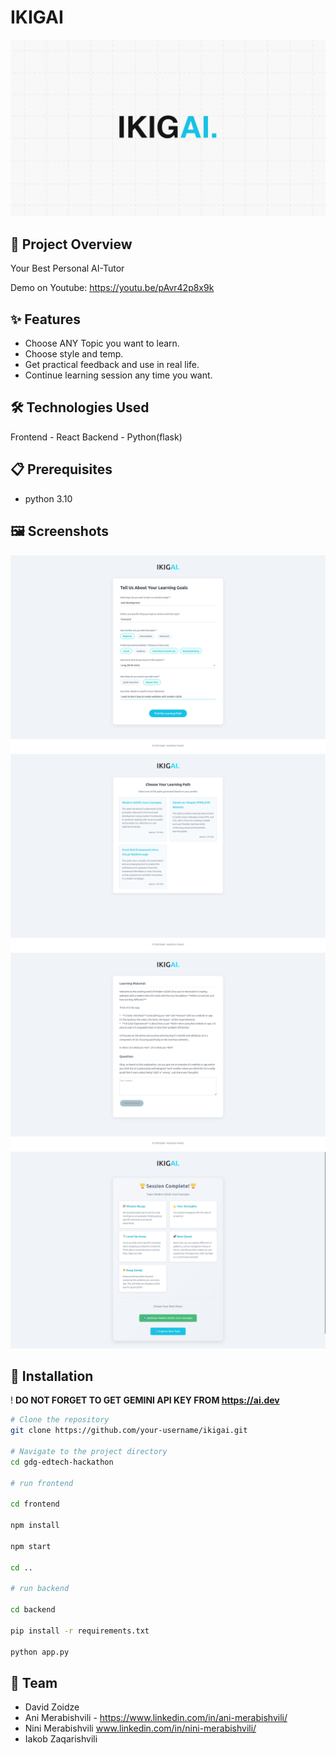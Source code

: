 # IKIGAI

![Logo](images/Logo.jpg)

## 🚀 Project Overview

Your Best Personal AI-Tutor

Demo on Youtube: https://youtu.be/pAvr42p8x9k

## ✨ Features

- Choose ANY Topic you want to learn.
- Choose style and temp.
- Get practical feedback and use in real life.
- Continue learning session any time you want.

## 🛠️ Technologies Used

Frontend - React
Backend - Python(flask)

## 📋 Prerequisites

- python 3.10

## 🖼 Screenshots

![Main Page](images/FirstPage.png)
![Second Page](images/secondpage.png)
![Second Page](images/thirdpage.png)
![Second Page](images/resultspage.png)

## 🔧 Installation

! **DO NOT FORGET TO GET GEMINI API KEY FROM https://ai.dev**

```bash
# Clone the repository
git clone https://github.com/your-username/ikigai.git

# Navigate to the project directory
cd gdg-edtech-hackathon

# run frontend

cd frontend

npm install

npm start

cd ..

# run backend

cd backend

pip install -r requirements.txt

python app.py
```

## 👥 Team

- David Zoidze
- Ani Merabishvili - https://www.linkedin.com/in/ani-merabishvili/
- Nini Merabishvili
www.linkedin.com/in/nini-merabishvili/
- Iakob Zaqarishvili
